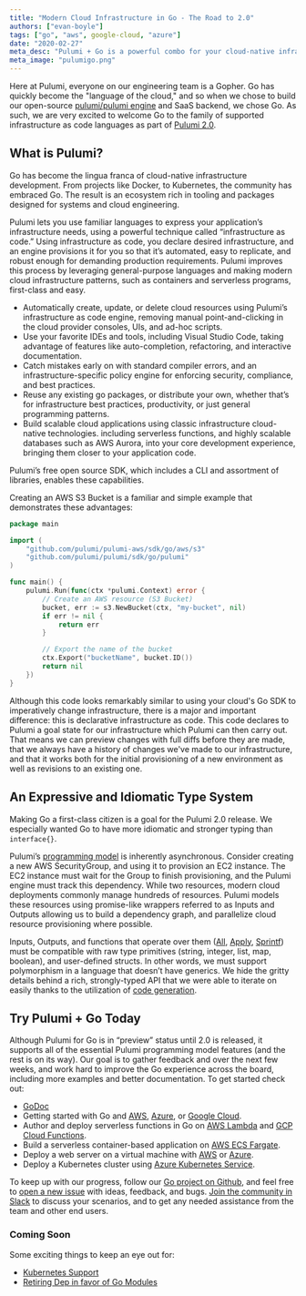 ```yaml
---
title: "Modern Cloud Infrastructure in Go - The Road to 2.0"
authors: ["evan-boyle"]
tags: ["go", "aws", google-cloud, "azure"]
date: "2020-02-27"
meta_desc: "Pulumi + Go is a powerful combo for your cloud-native infrastructure."
meta_image: "pulumigo.png"
---
```


Here at Pulumi, everyone on our engineering team is a Gopher. Go has quickly become the "language of the cloud," and so when we chose to build our open-source [pulumi/pulumi engine](https://github.com/pulumi/pulumi) and SaaS backend, we chose Go. As such, we are very excited to welcome Go to the family of supported infrastructure as code languages as part of [Pulumi 2.0](/blog/pulumi-2-0-roadmap#better-language-support).

## What is Pulumi?

Go has become the lingua franca of cloud-native infrastructure development. From projects like Docker, to Kubernetes, the community has embraced Go. The result is an ecosystem rich in tooling and packages designed for systems and cloud engineering.

Pulumi lets you use familiar languages to express your application’s infrastructure needs, using a powerful technique called “infrastructure as code.” Using infrastructure as code, you declare desired infrastructure, and an engine provisions it for you so that it’s automated, easy to replicate, and robust enough for demanding production requirements. Pulumi improves this process by leveraging general-purpose languages and making modern cloud infrastructure patterns, such as containers and serverless programs, first-class and easy.

- Automatically create, update, or delete cloud resources using Pulumi’s infrastructure as code engine, removing manual point-and-clicking in the cloud provider consoles, UIs, and ad-hoc scripts.
- Use your favorite IDEs and tools, including Visual Studio Code, taking advantage of features like auto-completion, refactoring, and interactive documentation.
- Catch mistakes early on with standard compiler errors, and an infrastructure-specific policy engine for enforcing security, compliance, and best practices.
- Reuse any existing go packages, or distribute your own, whether that’s for infrastructure best practices, productivity, or just general programming patterns.
- Build scalable cloud applications using classic infrastructure cloud-native technologies. including serverless functions, and highly scalable databases such as AWS Aurora, into your core development experience, bringing them closer to your application code.

Pulumi’s free open source SDK, which includes a CLI and assortment of libraries, enables these capabilities.

Creating an AWS S3 Bucket is a familiar and simple example that demonstrates these advantages:

```go
package main

import (
    "github.com/pulumi/pulumi-aws/sdk/go/aws/s3"
    "github.com/pulumi/pulumi/sdk/go/pulumi"
)

func main() {
    pulumi.Run(func(ctx *pulumi.Context) error {
        // Create an AWS resource (S3 Bucket)
        bucket, err := s3.NewBucket(ctx, "my-bucket", nil)
        if err != nil {
            return err
        }

        // Export the name of the bucket
        ctx.Export("bucketName", bucket.ID())
        return nil
    })
}
```

Although this code looks remarkably similar to using your cloud's Go SDK to imperatively change infrastructure, there is a major and important difference: this is declarative infrastructure as code. This code declares to Pulumi a goal state for our infrastructure which Pulumi can then carry out. That means we can preview changes with full diffs before they are made, that we always have a history of changes we've made to our infrastructure, and that it works both for the initial provisioning of a new environment as well as revisions to an existing one.

## An Expressive and Idiomatic Type System

Making Go a first-class citizen is a goal for the Pulumi 2.0 release. We especially wanted Go to have more idiomatic and stronger typing than `interface{}`.

Pulumi’s [programming model](/docs/intro/concepts/) is inherently asynchronous. Consider creating a new AWS SecurityGroup, and using it to provision an EC2 instance. The EC2 instance must wait for the Group to finish provisioning, and the Pulumi engine must track this dependency. While two resources, modern cloud deployments commonly manage hundreds of resources. Pulumi models these resources using promise-like wrappers referred to as Inputs and Outputs allowing us to build a dependency graph, and parallelize cloud resource provisioning where possible.

Inputs, Outputs, and functions that operate over them ([All](/docs/intro/concepts/inputs-outputs#all), [Apply](/docs/intro/concepts/inputs-outputs#apply), [Sprintf](/docs/intro/concepts/inputs-outputs#outputs-and-strings)) must be compatible with raw type primitives (string, integer, list, map, boolean), and user-defined structs. In other words, we must support polymorphism in a language that doesn’t have generics. We hide the gritty details behind a rich, strongly-typed API that we were able to iterate on easily thanks to the utilization of [code generation](https://github.com/pulumi/pulumi/blob/master/sdk/go/pulumi/types_builtins.go).

## Try Pulumi + Go Today

Although Pulumi for Go is in “preview” status until 2.0 is released, it supports all of the essential Pulumi programming model features (and the rest is on its way). Our goal is to gather feedback and over the next few weeks, and work hard to improve the Go experience across the board, including more examples and better documentation. To get started check out:

- [GoDoc](https://godoc.org/github.com/pulumi/pulumi)
- Getting started with Go and [AWS](/docs/clouds/aws/get-started/), [Azure](/docs/clouds/azure/get-started/), or [Google Cloud](/docs/clouds/gcp/get-started/).
- Author and deploy serverless functions in Go on [AWS Lambda](https://github.com/pulumi/examples/tree/master/aws-go-lambda) and [GCP Cloud Functions](https://github.com/pulumi/examples/tree/master/gcp-go-functions).
- Build a serverless container-based application on [AWS ECS Fargate](https://github.com/pulumi/examples/tree/master/aws-go-fargate).
- Deploy a web server on a virtual machine with [AWS](https://github.com/pulumi/examples/tree/master/aws-go-webserver) or [Azure](https://github.com/pulumi/examples/tree/master/classic-azure-go-webserver-component).
- Deploy a Kubernetes cluster using [Azure Kubernetes Service](https://github.com/pulumi/examples/tree/master/azure-go-aks).

To keep up with our progress, follow our [Go project on Github](https://github.com/orgs/pulumi/projects/7), and feel free to [open a new issue](https://github.com/pulumi/pulumi/issues/new) with ideas, feedback, and bugs. [Join the community in Slack](https://slack.pulumi.com/) to discuss your scenarios, and to get any needed assistance from the team and other end users.

### Coming Soon

Some exciting things to keep an eye out for:

- [Kubernetes Support](https://github.com/pulumi/pulumi-kubernetes/issues/70)
- [Retiring Dep in favor of Go Modules](https://github.com/pulumi/pulumi/issues/3817)
